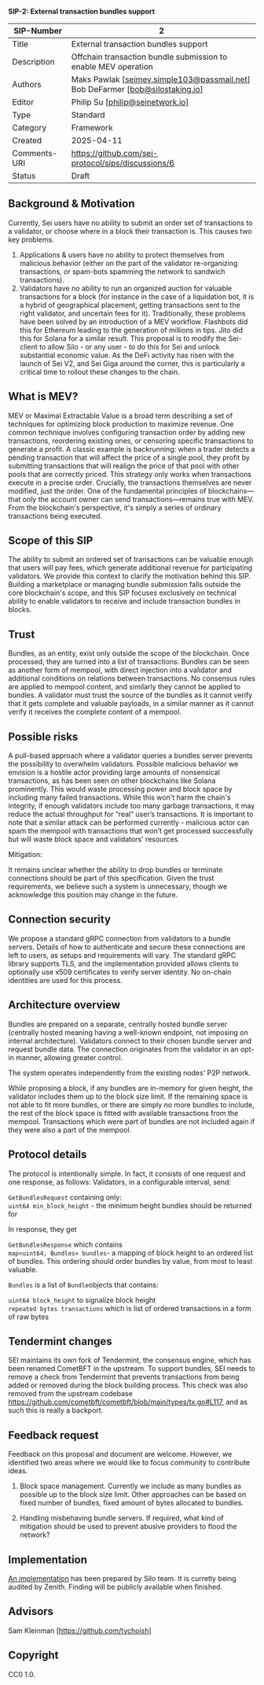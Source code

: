 **SIP-2: External transaction bundles support**

| SIP-Number | 2                                                                                  |
| ----- |------------------------------------------------------------------------------------|
| Title | External transaction bundles support                                               |
| Description | Offchain transaction bundle submission to enable MEV operation                     |
| Authors | Maks Pawlak \[seimev.simple103@passmail.net]<br>Bob DeFarmer \[bob@silostaking.io] |
| Editor | Philip Su \[philip@seinetwork.io]                                                  |
| Type | Standard                                                                           |
| Category | Framework                                                                          |
| Created | 2025-04-11                                                                         |
| Comments-URI | https://github.com/sei-protocol/sips/discussions/6 |
| Status | Draft                                                                              |

## **Background & Motivation**

Currently, Sei users have no ability to submit an order set of transactions to a validator, or choose where in a block their transaction is. This causes two key problems. 
1. Applications & users have no ability to protect themselves from malicious behavior (either on the part of the validator re-organizing transactions, or spam-bots spamming the network to sandwich transactions). 
2. Validators have no ability to run an organized auction for valuable transactions for a block (for instance in the case of a liquidation bot, it is a hybrid of geographical placement, getting transactions sent to the right validator, and uncertain fees for it). Traditionally, these problems have been solved by an introduction of a MEV workflow. Flashbots did this for Ethereum leading to the generation of millions in tips. Jito did this for Solana for a similar result. This proposal is to modify the Sei-client to allow Silo - or any user - to do this for Sei and unlock substantial economic value.
As the DeFi activity has risen with the launch of Sei V2, and Sei Giga around the corner, this is particularly a critical time to rollout these changes to the chain.

## **What is MEV?**

MEV or Maximal Extractable Value is a broad term describing a set of techniques for optimizing block production to maximize revenue. One common technique involves configuring transaction order by adding new transactions, reordering existing ones, or censoring specific transactions to generate a profit. A classic example is backrunning: when a trader detects a pending transaction that will affect the price of a single pool, they profit by submitting transactions that will realign the price of that pool with other pools that are correctly priced. This strategy only works when transactions execute in a precise order. Crucially, the transactions themselves are never modified, just the order. One of the fundamental principles of blockchains—that only the account owner can send transactions—remains true with MEV. From the blockchain's perspective, it's simply a series of ordinary transactions being executed.

## **Scope of this SIP**

The ability to submit an ordered set of transactions can be valuable enough that users will pay fees, which generate additional revenue for participating validators. We provide this context to clarify the motivation behind this SIP. Building a marketplace or managing bundle submission falls outside the core blockchain's scope, and this SIP focuses exclusively on technical ability to enable validators to receive and include transaction bundles in blocks.

## **Trust**

Bundles, as an entity, exist only outside the scope of the blockchain. Once processed, they are turned into a list of transactions. Bundles can be seen as another form of mempool, with direct injection into a validator and additional conditions on relations between transactions. No consensus rules are applied to mempool content, and similarly they cannot be applied to bundles. A validator must trust the source of the bundles as it cannot verify that it gets complete and valuable payloads, in a similar manner as it cannot verify it receives the complete content of a mempool.

## **Possible risks**

A pull-based approach where a validator queries a bundles server prevents the possibility to overwhelm validators. Possible malicious behavior we envision is a hostile actor providing large amounts of nonsensical transactions, as has been seen on other blockchains like Solana prominently. This would waste processing power and block space by including many failed transactions. While this won't harm the chain's integrity, if enough validators include too many garbage transactions, it may reduce the actual throughput for “real” user’s transactions. It is important to note that a similar attack can be performed currently - malicious actor can spam the mempool with transactions that won’t get processed successfully but will waste block space and validators' resources. 

Mitigation:

It remains unclear whether the ability to drop bundles or terminate connections should be part of this specification. Given the trust requirements, we believe such a system is unnecessary, though we acknowledge this position may change in the future.

## **Connection security**

We propose a standard gRPC connection from validators to a bundle servers. Details of how to authenticate and secure these connections are left to users, as setups and requirements will vary. The standard gRPC library supports TLS, and the implementation provided allows clients to optionally use x509 certificates to verify server identity. No on-chain identities are used for this process.

## **Architecture overview**

Bundles are prepared on a separate, centrally hosted bundle server (centrally hosted meaning having a well-known endpoint, not imposing on internal architecture). Validators connect to their chosen bundle server and request bundle data. The connection originates from the validator in an opt-in manner, allowing greater control.

The system operates independently from the existing nodes' P2P network.

While proposing a block, if any bundles are in-memory for given height, the validator includes them up to the block size limit. If the remaining space is not able to fit more bundles, or there are simply no more bundles to include, the rest of the block space is fitted with available transactions from the mempool. Transactions which were part of bundles are not included again if they were also a part of the mempool.

## **Protocol details**

The protocol is intentionally simple. In fact, it consists of one request and one response, as follows:
Validators, in a configurable interval, send:

`GetBundlesRequest` containing only:<br>
`uint64 min_block_height` - the minimum height bundles should be returned for

In response, they get

`GetBundlesResponse` which contains<br>
`map<uint64, Bundles> bundles`- a mapping of block height to an ordered list of bundles. This ordering should order bundles by value, from most to least valuable.

`Bundles` is a list of `Bundle`objects that contains:

`uint64 block_height` to signalize block height<br>
`repeated bytes transactions` which is list of ordered transactions in a form of raw bytes

## **Tendermint changes**

SEI maintains its own fork of Tendermint, the consensus engine, which has been renamed CometBFT in the upstream. To support bundles, SEI needs to remove a check from Tendermint that prevents transactions from being added or removed during the block building process. This check was also removed from the upstream codebase <https://github.com/cometbft/cometbft/blob/main/types/tx.go#L117>, and as such this is really a backport.

## **Feedback request**

Feedback on this proposal and document are welcome. However, we identified two areas where we would like to focus community to contribute ideas.

1. Block space management. Currently we include as many bundles as possible up to the block size limit. Other approaches can be based on fixed number of bundles, fixed amount of bytes allocated to bundles.

2. Handling misbehaving bundle servers. If required, what kind of mitigation should be used to prevent abusive providers to flood the network?

## **Implementation**

[An implementation](https://github.com/SiloMEV/sei-chain/pull/13) has been prepared by Silo team.
It is curretly being audited by Zenith. Finding will be publicly available when finished.

## **Advisors**

Sam Kleinman [https://github.com/tychoish]

## **Copyright**

CC0 1.0.